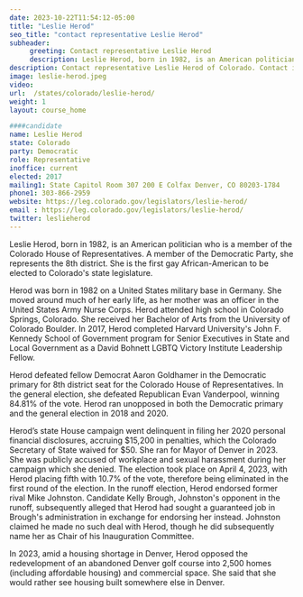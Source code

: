 ```yaml
---
date: 2023-10-22T11:54:12-05:00
title: "Leslie Herod"
seo_title: "contact representative Leslie Herod"
subheader:
     greeting: Contact representative Leslie Herod
     description: Leslie Herod, born in 1982, is an American politician who is a member of the Colorado House of Representatives. A member of the Democratic Party, she represents the 8th district. She is the first gay African-American to be elected to Colorado's state legislature.
description: Contact representative Leslie Herod of Colorado. Contact information for alex-valdez includes email address, phone number, and mailing address.
image: leslie-herod.jpeg
video:
url:  /states/colorado/leslie-herod/
weight: 1
layout: course_home

####candidate
name: Leslie Herod
state: Colorado
party: Democratic
role: Representative
inoffice: current
elected: 2017
mailing1: State Capitol Room 307 200 E Colfax Denver, CO 80203-1784
phone1: 303-866-2959
website: https://leg.colorado.gov/legislators/leslie-herod/
email : https://leg.colorado.gov/legislators/leslie-herod/
twitter: leslieherod
---
```


Leslie Herod, born in 1982, is an American politician who is a member of the Colorado House of Representatives. A member of the Democratic Party, she represents the 8th district. She is the first gay African-American to be elected to Colorado's state legislature.

Herod was born in 1982 on a United States military base in Germany. She moved around much of her early life, as her mother was an officer in the United States Army Nurse Corps. Herod attended high school in Colorado Springs, Colorado. She received her Bachelor of Arts from the University of Colorado Boulder. In 2017, Herod completed Harvard University's John F. Kennedy School of Government program for Senior Executives in State and Local Government as a David Bohnett LGBTQ Victory Institute Leadership Fellow.

Herod defeated fellow Democrat Aaron Goldhamer in the Democratic primary for 8th district seat for the Colorado House of Representatives. In the general election, she defeated Republican Evan Vanderpool, winning 84.81% of the vote. Herod ran unopposed in both the Democratic primary and the general election in 2018 and 2020.

Herod’s state House campaign went delinquent in filing her 2020 personal financial disclosures, accruing $15,200 in penalties, which the Colorado Secretary of State waived for $50. She ran for Mayor of Denver in 2023. She was publicly accused of workplace and sexual harassment during her campaign which she denied. The election took place on April 4, 2023, with Herod placing fifth with 10.7% of the vote, therefore being eliminated in the first round of the election. In the runoff election, Herod endorsed former rival Mike Johnston. Candidate Kelly Brough, Johnston's opponent in the runoff, subsequently alleged that Herod had sought a guaranteed job in Brough's administration in exchange for endorsing her instead. Johnston claimed he made no such deal with Herod, though he did subsequently name her as Chair of his Inauguration Committee.

In 2023, amid a housing shortage in Denver, Herod opposed the redevelopment of an abandoned Denver golf course into 2,500 homes (including affordable housing) and commercial space. She said that she would rather see housing built somewhere else in Denver.
